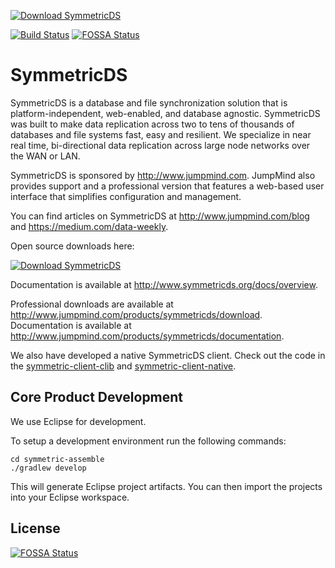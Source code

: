 <a href="https://sourceforge.net/projects/symmetricds/files/latest/download" rel="nofollow"><img alt="Download SymmetricDS" src="https://img.shields.io/sourceforge/dt/symmetricds.svg"></a>

[![Build Status](https://dev.azure.com/jumpmind/symmetricds/_apis/build/status/SymmetricDS?branchName=3.10)](https://dev.azure.com/jumpmind/symmetricds/_build/latest?definitionId=4&branchName=3.10)
[![FOSSA Status](https://app.fossa.com/api/projects/git%2Bgithub.com%2Frudiejd%2Fsymmetric-ds.svg?type=shield)](https://app.fossa.com/projects/git%2Bgithub.com%2Frudiejd%2Fsymmetric-ds?ref=badge_shield)

# SymmetricDS
SymmetricDS is a database and file synchronization solution that is platform-independent, web-enabled, and database agnostic.  SymmetricDS was built to make data replication across two to tens of thousands of databases and file systems fast, easy and resilient.  We specialize in near real time, bi-directional data replication across large node networks over the WAN or LAN.

SymmetricDS is sponsored by http://www.jumpmind.com.  JumpMind also provides support and a professional version that features a web-based user interface that simplifies configuration and management.

You can find articles on SymmetricDS at http://www.jumpmind.com/blog and https://medium.com/data-weekly.

Open source downloads here:

<a href="https://sourceforge.net/projects/symmetricds/files/latest/download" rel="nofollow"><img alt="Download SymmetricDS" src="https://a.fsdn.com/con/app/sf-download-button"></a>

Documentation is available at http://www.symmetricds.org/docs/overview.

Professional downloads are available at http://www.jumpmind.com/products/symmetricds/download.  Documentation is available at http://www.jumpmind.com/products/symmetricds/documentation.

We also have developed a native SymmetricDS client.  Check out the code in the [symmetric-client-clib](symmetric-client-clib) and [symmetric-client-native](symmetric-client-native).

## Core Product Development
We use Eclipse for development.

To setup a development environment run the following commands:
```
cd symmetric-assemble
./gradlew develop
```

This will generate Eclipse project artifacts.  You can then import the projects into your Eclipse workspace.


## License
[![FOSSA Status](https://app.fossa.com/api/projects/git%2Bgithub.com%2Frudiejd%2Fsymmetric-ds.svg?type=large)](https://app.fossa.com/projects/git%2Bgithub.com%2Frudiejd%2Fsymmetric-ds?ref=badge_large)